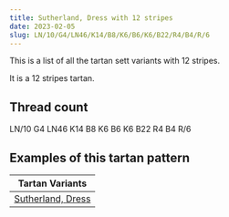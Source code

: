 ```yaml
---
title: Sutherland, Dress with 12 stripes
date: 2023-02-05
slug: LN/10/G4/LN46/K14/B8/K6/B6/K6/B22/R4/B4/R/6
---
```

This is a list of all the tartan sett variants with 12 stripes.

It is a 12 stripes tartan.


## Thread count
LN/10 G4 LN46 K14 B8 K6 B6 K6 B22 R4 B4 R/6

## Examples of this tartan pattern

| Tartan Variants |
|---------------|
| [Sutherland, Dress](/variants/ln/10/g4/ln46/k14/b8/k6/b6/k6/b22/r4/b4/r/6-b304080-g008000-k000000-lne0e0e0-rc00000)||

